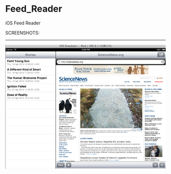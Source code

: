 Feed_Reader
===========

iOS Feed Reader

SCREENSHOTS:
____________

![Alt text](screen1.png "Screenshot 1")
